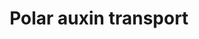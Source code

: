 ---
annotations:
- type: Pathway Ontology
  value: hormone signaling pathway
- type: Pathway Ontology
  value: transport pathway
authors:
- Pjaiswal
- Khanspers
- MaintBot
- Fehrhart
- Eweitz
- Finterly
description: Polar auxin transport pathway of Arabidopsis. Even though we have shown
  a representative diagram of influx and efflux proteins on different but adjacent
  cells, the auxin influx and efflux transport proteins when present in the same cell,
  are often located in the plasma membrane of cell's opposite side or on the sides
  (left/right). All the different paralogs of influx and efflux proteins may not be
  present in the same cell. Often their expression and localization is tissue, cell,
  organ and development stage specific. This helps in directing the flow of auxin
  towards 'auxin maxima' sites in plant organs and cells as needed. In some cases
  auxin can permeate through the plasma membrane.  The Arabidopsis gene products PIN5,
  PIN6 and PIN8 were removed from the pathway since they are known to be involved
  in intracellular auxin transport rather than the intercellular auxin transport.
last-edited: 2021-05-31
organisms:
- Arabidopsis thaliana
redirect_from:
- /index.php/Pathway:WP2941
- /instance/WP2941
schema-jsonld:
- '@context': https://schema.org/
  '@id': https://wikipathways.github.io/pathways/WP2941.html
  '@type': Dataset
  creator:
    '@type': Organization
    name: WikiPathways
  description: Polar auxin transport pathway of Arabidopsis. Even though we have shown
    a representative diagram of influx and efflux proteins on different but adjacent
    cells, the auxin influx and efflux transport proteins when present in the same
    cell, are often located in the plasma membrane of cell's opposite side or on the
    sides (left/right). All the different paralogs of influx and efflux proteins may
    not be present in the same cell. Often their expression and localization is tissue,
    cell, organ and development stage specific. This helps in directing the flow of
    auxin towards 'auxin maxima' sites in plant organs and cells as needed. In some
    cases auxin can permeate through the plasma membrane.  The Arabidopsis gene products
    PIN5, PIN6 and PIN8 were removed from the pathway since they are known to be involved
    in intracellular auxin transport rather than the intercellular auxin transport.
  keywords:
  - LAX1
  - indole-3-acetate
  - PIN7
  - PIN4
  - indole-3-acetic acid
  - AUX1
  - H+ ATPase
  - PIN3
  - (H+)x2
  - LAX2
  - PIN1
  - PIN2
  - LAX3
  - H+
  license: CC0
  name: Polar auxin transport
seo: CreativeWork
title: Polar auxin transport
wpid: WP2941
---